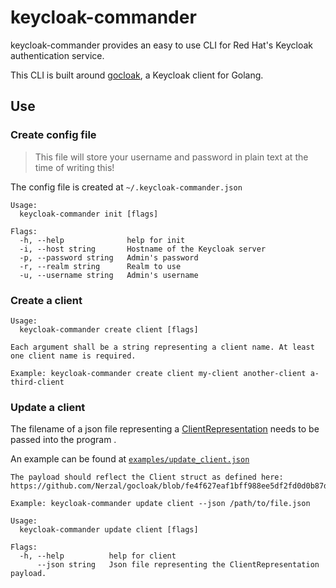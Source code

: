# keycloak-commander
keycloak-commander provides an easy to use CLI for Red Hat's Keycloak authentication service.

This CLI is built around [gocloak](https://github.com/Nerzal/gocloak), a Keycloak client for Golang.
## Use
### Create config file
> This file will store your username and password in plain text at the time of writing this!

The config file is created at `~/.keycloak-commander.json`
```
Usage:
  keycloak-commander init [flags]

Flags:
  -h, --help              help for init
  -i, --host string       Hostname of the Keycloak server
  -p, --password string   Admin's password
  -r, --realm string      Realm to use
  -u, --username string   Admin's username
```
### Create a client
```
Usage:
  keycloak-commander create client [flags]

Each argument shall be a string representing a client name. At least one client name is required.

Example: keycloak-commander create client my-client another-client a-third-client
```
### Update a client
The filename of a json file representing a [ClientRepresentation](https://www.keycloak.org/docs-api/11.0/javadocs/org/keycloak/representations/idm/ClientRepresentation.html) needs to be passed into the program .

An example can be found at [`examples/update_client.json`](examples/update_client.json)
```
The payload should reflect the Client struct as defined here: https://github.com/Nerzal/gocloak/blob/fe4f627eaf1bff988ee5df2fd0d0b87daac6c074/models.go#L435

Example: keycloak-commander update client --json /path/to/file.json

Usage:
  keycloak-commander update client [flags]

Flags:
  -h, --help          help for client
      --json string   Json file representing the ClientRepresentation payload.
```
